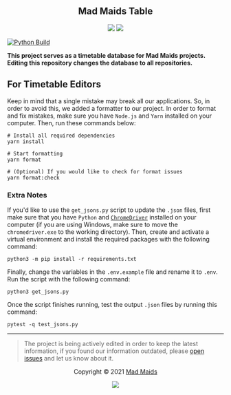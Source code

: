 <h2 align="center">Mad Maids Table</h2>

<p align="center">
<a href="https://github.com/mad-maids/maid.hub"><img src="https://img.shields.io/static/v1.svg?style=flat-square&label=maid.hub&message=synced&logoColor=eceff4&logo=github&colorA=000000&colorB=ffffff"/></a>
<a href="https://github.com/mad-maids/maid.ts"><img src="https://img.shields.io/static/v1.svg?style=flat-square&label=maid.ts&message=synced&logoColor=eceff4&logo=github&colorA=000000&colorB=ffffff"/></a>
</p>

[![Python Build](https://github.com/mad-maids/maid.table/actions/workflows/build.yml/badge.svg?branch=main)](https://github.com/mad-maids/maid.table/actions/workflows/build.yml)

**This project serves as a timetable database for Mad Maids projects. Editing
this repository changes the database to all repositories.**

## For Timetable Editors

Keep in mind that a single mistake may break all our applications. So, in order
to avoid this, we added a formatter to our project. In order to format and fix
mistakes, make sure you have `Node.js` and `Yarn` installed on your computer.
Then, run these commands below:

```shell
# Install all required dependencies
yarn install

# Start formatting
yarn format

# (Optional) If you would like to check for format issues
yarn format:check
```

### Extra Notes

If you'd like to use the `get_jsons.py` script to update the `.json` files,
first make sure that you have `Python` and
[`ChromeDriver`](https://sites.google.com/chromium.org/driver/downloads?authuser=0)
installed on your computer (if you are using Windows, make sure to move the
`chromedriver.exe` to the working directory). Then, create and activate a
virtual environment and install the required packages with the following
command:

```shell
python3 -m pip install -r requirements.txt
```

Finally, change the variables in the `.env.example` file and rename it to
`.env`. Run the script with the following command:

```shell
python3 get_jsons.py
```

Once the script finishes running, test the output `.json` files by running this
command:

```shell
pytest -q test_jsons.py
```

---

> The project is being actively edited in order to keep the latest information,
> if you found our information outdated, please
> [open issues](https://github.com/mad-maids/maid.table/issues/new) and let us
> know about it.

<p align="center">Copyright &copy; 2021 <a href="https://maid.uz" target="_blank">Mad Maids</a></p>

<p align="center"><a href="https://github.com/mad-maids/maid.table/blob/master/license"><img src="https://img.shields.io/static/v1.svg?style=flat-square&label=License&message=MIT&logoColor=eceff4&logo=github&colorA=000000&colorB=ffffff"/></a></p>
